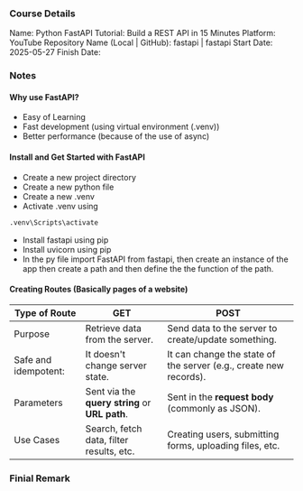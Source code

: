 ### Course Details

Name: Python FastAPI Tutorial: Build a REST API in 15 Minutes
Platform: YouTube
Repository Name (Local | GitHub): fastapi | fastapi
Start Date: 2025-05-27
Finish Date:
### Notes
#### Why use FastAPI?
- Easy of Learning
- Fast development (using virtual environment (.venv))
- Better performance (because of the use of async)
#### Install and Get Started with FastAPI
- Create a new project directory
- Create a new python file
- Create a new .venv
- Activate .venv using
```sh
.venv\Scripts\activate
```
- Install fastapi using pip
- Install uvicorn using pip
- In the py file import FastAPI from fastapi, then create an instance of the app then create a path and then define the the function of the path.
#### Creating Routes (Basically pages of a website)

| Type of Route        | GET                                            | POST                                                              |
| -------------------- | ---------------------------------------------- | ----------------------------------------------------------------- |
| Purpose              | Retrieve data from the server.                 | Send data to the server to create/update something.               |
| Safe and idempotent: | It doesn't change server state.                | It can change the state of the server (e.g., create new records). |
| Parameters           | Sent via the **query string** or **URL path**. | Sent in the **request body** (commonly as JSON).                  |
| Use Cases            | Search, fetch data, filter results, etc.       | Creating users, submitting forms, uploading files, etc.           |

### Finial Remark
